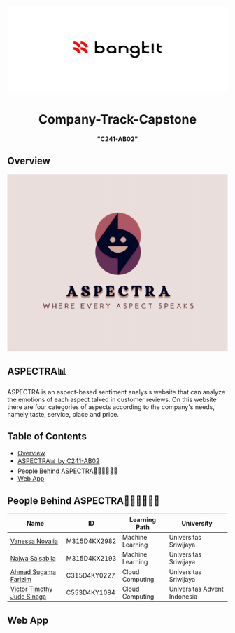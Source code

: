 <!-- README.md -->
<link rel="stylesheet" type="text/css" href="styles.css">

<div align="center">
  <img src="https://github.com/C241-AB02-Bizzagi/.github/blob/main/imagess/Bangkit%20Logo.png?raw=true" alt="Company Logo" width="600" height="200">
  <h1>Company-Track-Capstone</h1>
  <p><strong>"C241-AB02"</strong></p>
</div>

## Overview
 <img src="https://github.com/C241-AB02-Bizzagi/.github/blob/main/imagess/Aspectra%20Logo.jpg?raw=true">

## ASPECTRA📊 

ASPECTRA is an aspect-based sentiment analysis website that can analyze the emotions of each aspect talked in customer reviews. On this website there are four categories of aspects according to the company's needs, namely taste, service, place and price.

## Table of Contents
- [Overview](#overview)
- [ASPECTRA📊 by C241-AB02](#aspectra-by-c241-ab02)
- [People Behind ASPECTRA👨🏻‍💻👩🏻‍💻](#people-behind-aspectra)
- [Web App](#web-app)


## People Behind ASPECTRA👨🏻‍💻👩🏻‍💻

| Name | ID | Learning Path | University |
| --- | --- | --- | --- |
| [Vanessa Novalia](https://www.linkedin.com/in/vanessanovalia) | M315D4KX2982 | Machine Learning | Universitas Sriwijaya |
| [Najwa Salsabila](https://www.linkedin.com/in/najwas) | M315D4KX2193 | Machine Learning | Universitas Sriwijaya |
| [Ahmad Sugama Farizim](https://www.linkedin.com/in/ahmad-sugama-farizim-235677295/) | C315D4KY0227 | Cloud Computing | Universitas Sriwijaya |
| [Victor Timothy Jude Sinaga](https://www.linkedin.com/in/victor-timothy-jude-sinaga-94892327b/) | C553D4KY1084 | Cloud Computing | Universitas Advent Indonesia |

## Web App

